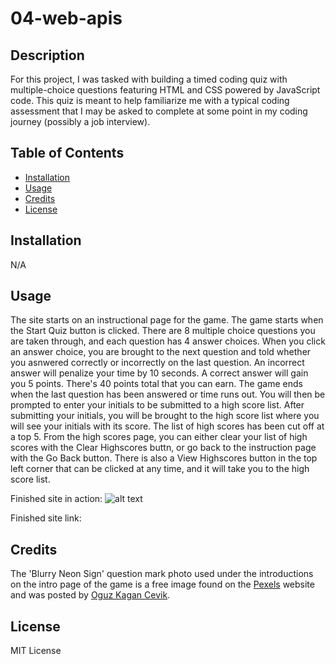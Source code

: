 # 04-web-apis

## Description

For this project, I was tasked with building a timed coding quiz with multiple-choice questions featuring HTML and CSS powered by JavaScript code. This quiz is meant to help familiarize me with a typical coding assessment that I may be asked to complete at some point in my coding journey (possibly a job interview). 

## Table of Contents 

- [Installation](#installation)
- [Usage](#usage)
- [Credits](#credits)
- [License](#license)

## Installation

N/A

## Usage

The site starts on an instructional page for the game. The game starts when the Start Quiz button is clicked. There are 8 multiple choice questions you are taken through, and each question has 4 answer choices. When you click an answer choice, you are brought to the next question and told whether you asnwered correctly or incorrectly on the last question. An incorrect answer will penalize your time by 10 seconds. A correct answer will gain you 5 points. There's 40 points total that you can earn. The game ends when the last question has been answered or time runs out. You will then be prompted to enter your initials to be submitted to a high score list. After submitting your initials, you will be brought to the high score list where you will see your initials with its score. The list of high scores has been cut off at a top 5. From the high scores page, you can either clear your list of high scores with the Clear Highscores buttn, or go back to the instruction page with the Go Back button. There is also a View Highscores button in the top left corner that can be clicked at any time, and it will take you to the high score list.

Finished site in action:
![alt text](./assets/images/usage.GIF)

Finished site link: 

## Credits

The 'Blurry Neon Sign' question mark photo used under the introductions on the intro page of the game is a free image found on the <a href="https://www.pexels.com/">Pexels</a> website and was posted by <a  href="https://www.pexels.com/@oguz-kagan-cevik-247212801/">Oguz Kagan Cevik</a>.

## License

MIT License
